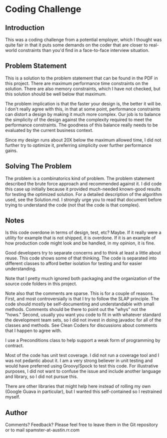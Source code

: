 Coding Challenge
================

Introduction
------------

This was a coding challenge from a potential employer, which I thought was quite fair in that it puts
some demands on the coder that are closer to real-world constraints than you'd find in a face-to-face
interview situation.

Problem Statement
-----------------

This is a solution to the problem statement that can be found in the PDF in this project. There are 
maximum performance time constraints on the solution. There are also memory constraints, which I have
not checked, but this solution should be well below that maximum.

The problem implication is that the faster your design is, the better it will be. I don't really agree
with this, in that at some point, performance constraints can distort a design by making it much more
complex. Our job is to balance the simplicity of the design against the complexity required to meet
the performance constraints. The goodness of this balance really needs to be evaluated by the current
business context. 

Since my design runs about 20X below the maximum allowed time, I did not further try to optimize it,
preferring simplicity over further performance gains.

Solving The Problem
-------------------

The problem is a combinatorics kind of problem. The problem statement described the brute force approach
and recommended against it. I did code this case up initially because it provided much-needed known-good
results for testing the optimized solution. For a detailed description of the algorithm used, see the
Solution.md. I strongly urge you to read that document before trying to understand the code (not that
the code is that complex).

Notes
-----

Is this code overdone in terms of design, test, etc? Maybe. If it really were a utility for example that is
not shipped, it is overdone. If it is an example of how production code might look and be handled, in my
opinion, it is fine. 

Good developers try to separate concerns and to think at least a little about reuse. This code shows some
of that thinking. The code is separated into different classes to afford better isolation for testing and
for easier understanding.

Note that I pretty much ignored both packaging and the organization of the source code folders in this
project.

Note also that the comments are sparse. This is for a couple of reasons. First, and most controversially is
that I try to follow the SLAP principle. The code should mostly be self-documenting and understandable with
small methods. Comments should be there to point out the "whys" not the "hows." Second, usually you want you
code to fit in with whatever standard the development team sets, so I did not invest in doing javadoc for
all of the classes and methods. See Clean Coders for discussions about comments that I happen to agree
with.

I use a Preconditions class to help support a weak form of programming by contract.

Most of the code has unit test coverage. I did not run a coverage tool and I was not pedantic about it. I
am a very strong believer in unit testing and would have preferred using Groovy/Spock to test this code. For
illustrative purposes, I did not want to confuse the issue and include another language and library, so I
did not pursue this.

There are other libraries that might help here instead of rolling my own (Google Guava in particular), but
I wanted this self-contained so I restrained myself.

Author
------

Comments? Feedback? Please feel free to leave them in the Git repository or to mail spamster-at-austin.rr.com